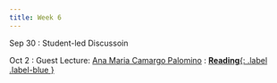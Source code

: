 ```yaml
---
title: Week 6
---
```


Sep 30
: Student-led Discussoin

Oct 2
: Guest Lecture: [Ana Maria Camargo Palomino](https://www.linkedin.com/in/ana-mar%C3%ADa-camargo-palomino-4b265226)
: [**Reading**{: .label .label-blue }](https://drive.google.com/file/d/1vIhZ6a1KBu1JSERBaPhKTe8kHeN0E5K5/view?usp=drive_link)